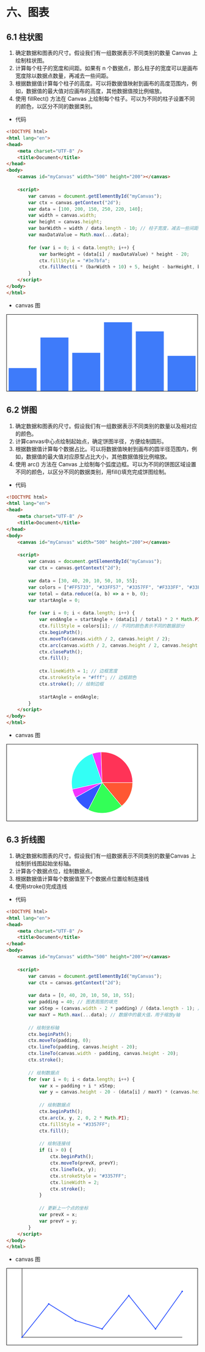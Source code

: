 # 六、图表


## 6.1 柱状图

1. 确定数据和图表的尺寸。假设我们有一组数据表示不同类别的数量 Canvas 上绘制柱状图。
2. 计算每个柱子的宽度和间距。如果有 n 个数据点，那么柱子的宽度可以是画布宽度除以数据点数量，再减去一些间距。
3. 根据数据值计算每个柱子的高度。可以将数据值映射到画布的高度范围内，例如，数据值的最大值对应画布的高度，其他数据值按比例缩放。
4. 使用 fillRect() 方法在 Canvas 上绘制每个柱子。可以为不同的柱子设置不同的颜色，以区分不同的数据类别。


- 代码

```html
<!DOCTYPE html>
<html lang="en">
<head>
    <meta charset="UTF-8" />
    <title>Document</title>
</head>
<body>
    <canvas id="myCanvas" width="500" height="200"></canvas>

    <script>
        var canvas = document.getElementById("myCanvas");
        var ctx = canvas.getContext("2d");
        var data = [100, 200, 150, 250, 220, 140];
        var width = canvas.width;
        var height = canvas.height;
        var barWidth = width / data.length - 10; // 柱子宽度，减去一些间距
        var maxDataValue = Math.max(...data);

        for (var i = 0; i < data.length; i++) {
            var barHeight = (data[i] / maxDataValue) * height - 20;
            ctx.fillStyle = "#3e7bfa";
            ctx.fillRect(i * (barWidth + 10) + 5, height - barHeight, barWidth, barHeight);
        }
    </script>
</body>
</html>
```

- canvas 图

<img src="/animation/canvas/senior/image/012.png" style="border:1px solid black">



## 6.2 饼图
1. 确定数据和图表的尺寸。假设我们有一组数据表示不同类别的数量以及相对应的颜色。
2. 计算canvas中心点绘制起始点，确定饼图半径，方便绘制圆形。
3. 根据数据值计算每个数据占比。可以将数据值映射到画布的圆半径范围内，例如，数据值的最大值对应原型占比大小，其他数据值按比例缩放。
4. 使用 arc() 方法在 Canvas 上绘制每个弧度边框。可以为不同的饼图区域设置不同的颜色，以区分不同的数据类别，用fill()填充完成饼图绘制。


- 代码

```html
<!DOCTYPE html>
<html lang="en">
<head>
    <meta charset="UTF-8" />
    <title>Document</title>
</head>
<body>
    <canvas id="myCanvas" width="500" height="200"></canvas>

    <script>
        var canvas = document.getElementById("myCanvas");
        var ctx = canvas.getContext("2d");

        var data = [30, 40, 20, 10, 50, 10, 55];
        var colors = ["#FF5733", "#33FF57", "#3357FF", "#F333FF", "#33FFF5", "#F533FF", "#FF3357"];
        var total = data.reduce((a, b) => a + b, 0);
        var startAngle = 0;

        for (var i = 0; i < data.length; i++) {
            var endAngle = startAngle + (data[i] / total) * 2 * Math.PI;
            ctx.fillStyle = colors[i]; // 不同的颜色表示不同的数据部分
            ctx.beginPath();
            ctx.moveTo(canvas.width / 2, canvas.height / 2);
            ctx.arc(canvas.width / 2, canvas.height / 2, canvas.height / 2 - 20, startAngle, endAngle);
            ctx.closePath();
            ctx.fill();

            ctx.lineWidth = 1; // 边框宽度
            ctx.strokeStyle = "#fff"; // 边框颜色
            ctx.stroke(); // 绘制边框

            startAngle = endAngle;
        }
    </script>
</body>
</html>
```

- canvas 图

<img src="/animation/canvas/senior/image/013.png" style="border:1px solid black">



## 6.3 折线图

1. 确定数据和图表的尺寸。假设我们有一组数据表示不同类别的数量Canvas 上绘制折线图起始坐标轴。
2. 计算各个数据点位，绘制数据点。
3. 根据数据值计算每个数据值至下个数据点位置绘制连接线
3. 使用stroke()完成连线


- 代码

```html
<!DOCTYPE html>
<html lang="en">
<head>
    <meta charset="UTF-8" />
    <title>Document</title>
</head>
<body>
    <canvas id="myCanvas" width="500" height="200"></canvas>

    <script>
        var canvas = document.getElementById("myCanvas");
        var ctx = canvas.getContext("2d");

        var data = [0, 40, 20, 10, 50, 10, 55];
        var padding = 40; // 图表周围的填充
        var xStep = (canvas.width - 2 * padding) / (data.length - 1); // x轴上每一步的大小
        var maxY = Math.max(...data); // 数据中的最大值，用于缩放y轴

        // 绘制坐标轴
        ctx.beginPath();
        ctx.moveTo(padding, 0);
        ctx.lineTo(padding, canvas.height - 20);
        ctx.lineTo(canvas.width - padding, canvas.height - 20);
        ctx.stroke();

        // 绘制数据点
        for (var i = 0; i < data.length; i++) {
            var x = padding + i * xStep;
            var y = canvas.height - 20 - (data[i] / maxY) * (canvas.height - 2 * padding);

            // 绘制数据点
            ctx.beginPath();
            ctx.arc(x, y, 2, 0, 2 * Math.PI);
            ctx.fillStyle = "#3357FF";
            ctx.fill();

            // 绘制连接线
            if (i > 0) {
                ctx.beginPath();
                ctx.moveTo(prevX, prevY);
                ctx.lineTo(x, y);
                ctx.strokeStyle = "#3357FF";
                ctx.lineWidth = 2;
                ctx.stroke();
            }

            // 更新上一个点的坐标
            var prevX = x;
            var prevY = y;
        }
    </script>
</body>
</html>
```

- canvas 图

<img src="/animation/canvas/senior/image/014.png" style="border:1px solid black">


